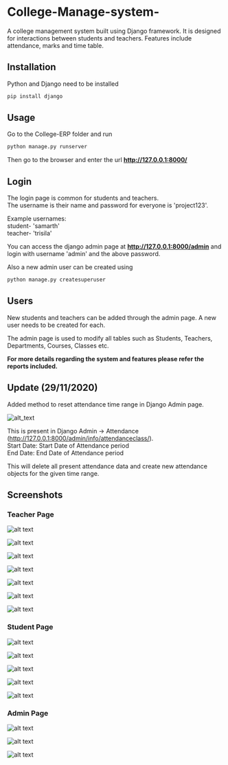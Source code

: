 # College-Manage-system-
A college management system built using Django framework. It is designed for interactions between students and teachers. Features include attendance, marks and time table.

## Installation

Python and Django need to be installed

```bash
pip install django
```

## Usage

Go to the College-ERP folder and run

```bash
python manage.py runserver
```

Then go to the browser and enter the url **http://127.0.0.1:8000/**


## Login

The login page is common for students and teachers.  
The username is their name and password for everyone is 'project123'.  

Example usernames:  
student- 'samarth'  
teacher- 'trisila'  

You can access the django admin page at **http://127.0.0.1:8000/admin** and login with username 'admin' and the above password.

Also a new admin user can be created using

```bash
python manage.py createsuperuser
```

## Users

New students and teachers can be added through the admin page. A new user needs to be created for each. 

The admin page is used to modify all tables such as Students, Teachers, Departments, Courses, Classes etc.

**For more details regarding the system and features please refer the reports included.**

## Update (29/11/2020)

Added method to reset attendance time range in Django Admin page.

![alt_text](https://i.imgur.com/0xOWmUZ.png)

This is present in Django Admin -> Attendance (http://127.0.0.1:8000/admin/info/attendanceclass/).  
Start Date: Start Date of Attendance period  
End Date: End Date of Attendance period

This will delete all present attendance data and create new attendance objects for the given time range. 

## Screenshots

### Teacher Page

![alt text](https://i.imgur.com/18II0IA.jpg)

![alt text](https://imgur.com/ZiQ3RRA.png)

![alt text](https://i.imgur.com/UeAyodT.png)

![alt text](https://imgur.com/HQlLYmC.png)

![alt text](https://imgur.com/j6RyBmU.png)

![alt text](https://imgur.com/xIKEMvQ.png)

![alt text](https://i.imgur.com/VIwMmfB.png)

### Student Page

![alt text](https://i.imgur.com/fV9aYNH.jpg)

![alt text](https://i.imgur.com/CScvLCK.png)

![alt text](https://i.imgur.com/nlgK3zY.png)

![alt text](https://i.imgur.com/cCICxB7.jpg)

![alt text](https://i.imgur.com/gfJUnTv.jpg)

### Admin Page

![alt text](https://i.imgur.com/76aJjPR.jpg)

![alt text](https://i.imgur.com/bacQR6x.png)

![alt text](https://i.imgur.com/K53yq80.png)
